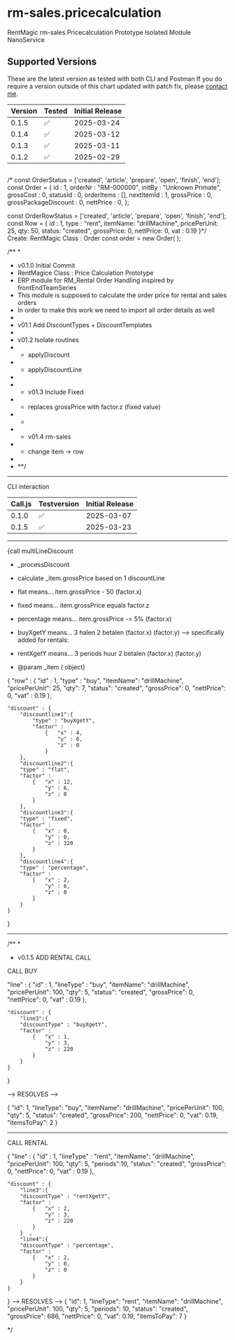 # rm-sales.pricecalculation
 RentMagic rm-sales.Pricecalculation Prototype Isolated Module NanoService


## Supported Versions

These are the latest version as tested with both CLI and Postman
If you do require a version outside of this chart updated with patch fix,
please [contact me](mailto:lieuwe@panaderos.nl).

| Version | Tested                      | Initial Release   |
| ------- | ------------------------------------------ | ----------------- |
| 0.1.5   | :white_check_mark: 	    	| 2025-03-24   |
| 0.1.4   | :white_check_mark:          | 2025-03-12   |
| 0.1.3   | :white_check_mark:          | 2025-03-11   |
| 0.1.2   | :white_check_mark:          | 2025-02-29   |

## 

/* 
const OrderStatus = ['created', 'article', 'prepare', 'open', 'finish', 'end'];
const Order = {
      id : 1,
      orderNr : "RM-000000",
      initBy : "Unknown Primate",
      grossCost : 0,
      statusId : 0,
      orderItems : [],
      nextItemId : 1,
      grossPrice : 0,
      grossPackageDiscount : 0,
      nettPrice : 0,
};

const OrderRowStatus = ['created', 'article', 'prepare', 'open', 'finish', 'end'];
const Row = {
     id : 1,
     type : "rent",
     itemName: "drillMachine",
     pricePerUnit: 25,
     qty: 50, 
     status: "created", 
     grossPrice: 0, 
     nettPrice: 0, 
     vat : 0.19
}*/
Create:
RentMagic Class : Order
const order = new Order(  );



/** *
* v0.1.0 Initial Commit
* RentMagice Class : Price Calculation Prototype
* ERP module for RM_Rental Order Handling inspired by frontEndTeamSeries
* This module is supposed to calculate the order price for rental and sales orders
* In order to make this work we need to import all order details as well
* 
* v01.1 Add DiscountTypes + DiscountTemplates
* 
* v01.2 Isolate routines
* - applyDiscount
* - applyDiscountLine
* 
* * v01.3 Include Fixed 
* - replaces grossPrice with factor.z (fixed value)
* *
* * v01.4 rm-sales 
* - change item -> row
* 
* **/

- - -

CLI interaction 

| Call.js | Testversion                                  | Initial Release   |
| ------- | ------------------------------------------ | ----------------- |
| 0.1.0   | :white_check_mark:   | 2025-03-07          |
| 0.1.5   | :white_check_mark:   | 2025-03-23          | 


- - -

{call multiLineDiscount

* _processDiscount
* calculate _item.grossPrice based on 1 discountLine
* flat means... item.grossPrice - 50 (factor.x)
* fixed means... item.grossPrice equals factor.z
* percentage means... item.grossPrice -= 5% (factor.x)
* buyXgetY means... 3 halen 2 betalen (factor.x) (factor.y)
--> specifically added for rentals:
* rentXgetY means... 3 periods huur 2 betalen (factor.x) (factor.y)

* @param _item ( object)

{
    "row" : {
         "id" : 1,
         "type" : "buy",
         "itemName": "drillMachine",
         "pricePerUnit": 25,
         "qty": 7, 
         "status": "created", 
         "grossPrice": 0, 
         "nettPrice": 0, 
         "vat" : 0.19
      },
        
    "discount" : {
        "discountline1":{
            "type" : "buyXgetY", 
            "factor" : 
                {   "x" : 4,
                    "y" : 6,
                    "z" : 0
                }
        }, 
        "discountline2":{
        "type" : "flat", 
        "factor" : 
            {   "x" : 12,
                "y" : 6,
                "z" : 0
            }
        },
        "discountline3":{
        "type" : "fixed", 
        "factor" : 
            {   "x" : 0,
                "y" : 0,
                "z" : 320
            }
        },        
        "discountline4":{
        "type" : "percentage", 
        "factor" : 
            {   "x" : 2,
                "y" : 6,
                "z" : 0
            }
        }  
    }
}

- - -

/** *
* v0.1.5 ADD RENTAL CALL

CALL BUY

"line" : {
         "id" : 1,
         "lineType" : "buy",
         "itemName": "drillMachine",
         "pricePerUnit": 100,
         "qty": 5, 
         "status": "created", 
         "grossPrice": 0, 
         "nettPrice": 0, 
         "vat" : 0.19
      },
        
    "discount" : {
        "line3":{
        "discountType" : "buyXgetY", 
        "factor" : 
            {   "x" : 1,
                "y" : 3,
                "z" : 220
            }
        }  
    }
}

--> RESOLVES --> 

{
    "id": 1,
    "lineType": "buy",
    "itemName": "drillMachine",
    "pricePerUnit": 100,
    "qty": 5,
    "status": "created",
    "grossPrice": 200,
    "nettPrice": 0,
    "vat": 0.19,
    "itemsToPay": 2
}

- - -


CALL RENTAL

{
    "line" : {
         "id" : 1,
         "lineType" : "rent",
         "itemName": "drillMachine",
         "pricePerUnit": 100,
         "qty": 5,
         "periods":10,
         "status": "created", 
         "grossPrice": 0, 
         "nettPrice": 0, 
         "vat" : 0.19
      },
        
    "discount" : {
        "line3":{
        "discountType" : "rentXgetY", 
        "factor" : 
            {   "x" : 2,
                "y" : 3,
                "z" : 220
            }
        }  ,
        "line4":{
        "discountType" : "percentage", 
        "factor" : 
            {   "x" : 2,
                "y" : 0,
                "z" : 0
            }
        }  
    }
}
--> RESOLVES --> 
{
    "id": 1,
    "lineType": "rent",
    "itemName": "drillMachine",
    "pricePerUnit": 100,
    "qty": 5,
    "periods": 10,
    "status": "created",
    "grossPrice": 686,
    "nettPrice": 0,
    "vat": 0.19,
    "itemsToPay": 7
}


*/

